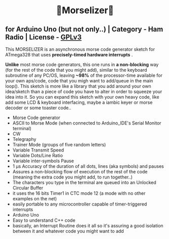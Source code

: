 <h1 align = "center">🌟Morselizer🌟</h1>

## **for Arduino Uno (but not only..) | Category - Ham Radio | License - [GPLv3](https://www.gnu.org/licenses/gpl-3.0.html)**

This MORSELIZER is an asynchronous morse code generator sketch for ATmega328 that uses **precisely-timed hardware interrupts** .

**Unlike** most morse code generators, this one runs in **a non-blocking** way (for the rest of the code that you might add), similar to the keyboard subroutine of any PC/OS, leaving **~98%** of the processor-time available for your own aps/code, code that you migh want to add/queue in the main loop(). This sketch is more like a library that you add around your own idea/sketch than a piece of code you have to alter in order to squeeze your idea into it. So you can expand this sketch with your own heavy code, like add some LCD & keyboard interfacing, maybe a iambic keyer or morse decoder or some toaster code..

- Morse Code generator
- ASCII to Morse Mode (when connected to Arduino_IDE's Serial Monitor terminal) 
- CW
- Telegraphy
- Trainer Mode (groups of five random letters)
- Variable Transmit Speed
- Variable Dots/Line Ratio
- Variable inter-symbols Pause
- 1 µs Accuracy of the duration of all dots, lines (aka symbols) and pauses
- Assures a non-blocking flow of execution of the rest of the code (meaning the extra code you might add, to run together..)
- The characters you type in the terminal are queued into an Unlocked Circular Buffer
- it uses the 16 bits Timer1 in CTC mode 12 (a mode with no other examples on the net)
- easily portable to any microcontroller capable of timer-triggered interrupts
- Arduino Uno
- Easy to understand C++ code
- basically, an Interrupt Routine does it all so it's assuring a good isolation between it and whatever code you might want to add
